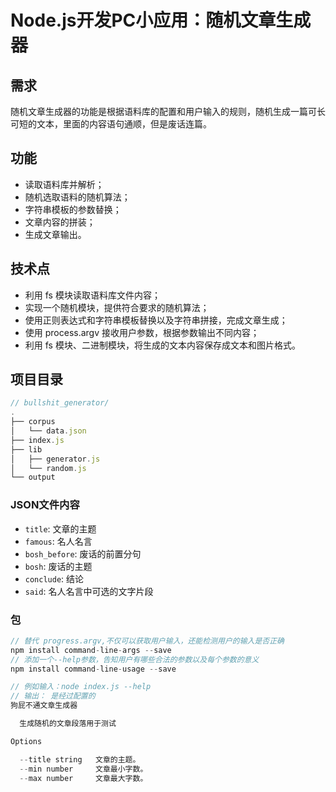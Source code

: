 # Node.js开发PC小应用：随机文章生成器
## 需求
随机文章生成器的功能是根据语料库的配置和用户输入的规则，随机生成一篇可长可短的文本，里面的内容语句通顺，但是废话连篇。
## 功能
* 读取语料库并解析；
* 随机选取语料的随机算法；
* 字符串模板的参数替换；
* 文章内容的拼装；
* 生成文章输出。

## 技术点
* 利用 fs 模块读取语料库文件内容；
* 实现一个随机模块，提供符合要求的随机算法；
* 使用正则表达式和字符串模板替换以及字符串拼接，完成文章生成；
* 使用 process.argv 接收用户参数，根据参数输出不同内容；
* 利用 fs 模块、二进制模块，将生成的文本内容保存成文本和图片格式。

## 项目目录

```js
// bullshit_generator/
.
├── corpus
│   └── data.json
├── index.js
├── lib
│   ├── generator.js
│   └── random.js
└── output
```
### JSON文件内容
* `title`: 文章的主题
* `famous`: 名人名言
* `bosh_before`: 废话的前置分句
* `bosh`: 废话的主题
* `conclude`: 结论
* `said`: 名人名言中可选的文字片段

### 包
```js
// 替代 progress.argv,不仅可以获取用户输入，还能检测用户的输入是否正确
npm install command-line-args --save
// 添加一个--help参数，告知用户有哪些合法的参数以及每个参数的意义
npm install command-line-usage --save

// 例如输入：node index.js --help
// 输出： 是经过配置的
狗屁不通文章生成器

  生成随机的文章段落用于测试 

Options

  --title string   文章的主题。  
  --min number     文章最小字数。 
  --max number     文章最大字数。

```
